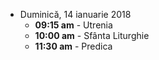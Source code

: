  
* <label>Duminică, 14 ianuarie 2018</label>
  * **09:15 am** - Utrenia
  * **10:00 am** - Sfânta Liturghie
  * **11:30 am** - Predica 
  


